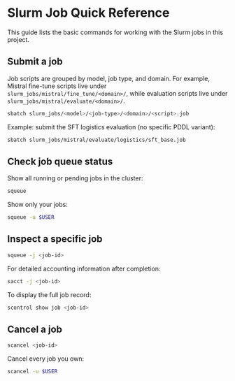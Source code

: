 # Slurm Job Quick Reference

This guide lists the basic commands for working with the Slurm jobs in this project.

## Submit a job

Job scripts are grouped by model, job type, and domain. For example, Mistral fine-tune scripts live under `slurm_jobs/mistral/fine_tune/<domain>/`, while evaluation scripts live under `slurm_jobs/mistral/evaluate/<domain>/`.

```bash
sbatch slurm_jobs/<model>/<job-type>/<domain>/<script>.job
```

Example: submit the SFT logistics evaluation (no specific PDDL variant):

```bash
sbatch slurm_jobs/mistral/evaluate/logistics/sft_base.job
```

## Check job queue status

Show all running or pending jobs in the cluster:

```bash
squeue
```

Show only your jobs:

```bash
squeue -u $USER
```

## Inspect a specific job

```bash
squeue -j <job-id>
```

For detailed accounting information after completion:

```bash
sacct -j <job-id>
```

To display the full job record:

```bash
scontrol show job <job-id>
```

## Cancel a job

```bash
scancel <job-id>
```

Cancel every job you own:

```bash
scancel -u $USER
```
